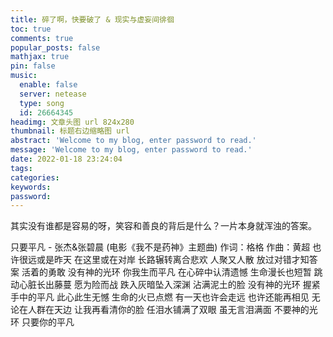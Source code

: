 ```yaml
---
title: 碎了啊，快要破了 & 现实与虚妄间徘徊
toc: true
comments: true
popular_posts: false
mathjax: true
pin: false
music:
  enable: false
  server: netease
  type: song
  id: 26664345
headimg: 文章头图 url 824x280
thumbnail: 标题右边缩略图 url
abstract: 'Welcome to my blog, enter password to read.'
message: 'Welcome to my blog, enter password to read.'
date: 2022-01-18 23:24:04
tags:
categories:
keywords:
password:
---
```


其实没有谁都是容易的呀，笑容和善良的背后是什么？一片本身就浑浊的答案。

只要平凡 - 张杰&张碧晨
(电影《我不是药神》主题曲)
作词：格格
作曲：黄超
也许很远或是昨天
在这里或在对岸
长路辗转离合悲欢
人聚又人散
放过对错才知答案
活着的勇敢
没有神的光环
你我生而平凡
在心碎中认清遗憾
生命漫长也短暂
跳动心脏长出藤蔓
愿为险而战
跌入灰暗坠入深渊
沾满泥土的脸
没有神的光环
握紧手中的平凡
此心此生无憾
生命的火已点燃
有一天也许会走远
也许还能再相见
无论在人群在天边
让我再看清你的脸
任泪水铺满了双眼
虽无言泪满面
不要神的光环
只要你的平凡

